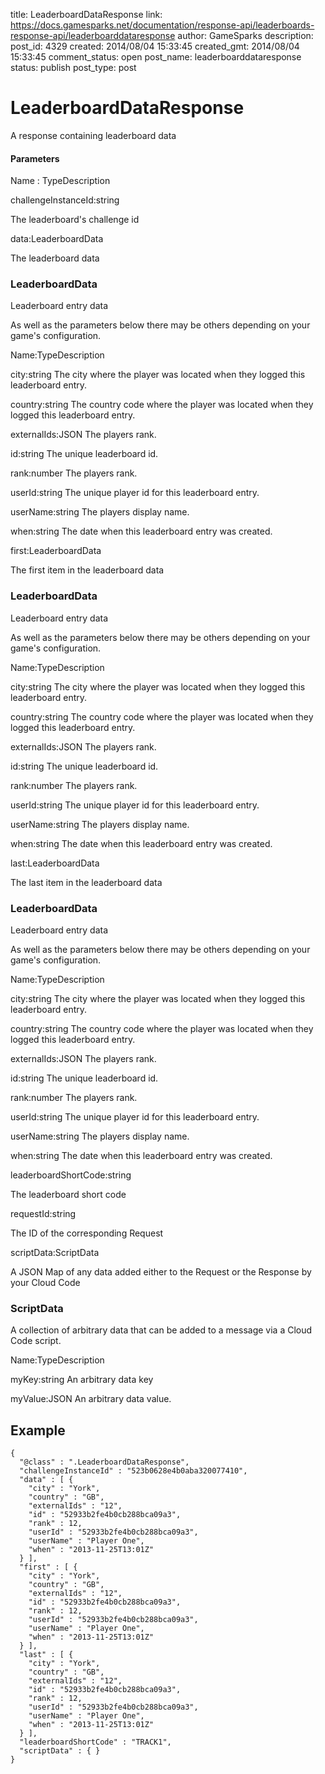 title: LeaderboardDataResponse
link: https://docs.gamesparks.net/documentation/response-api/leaderboards-response-api/leaderboarddataresponse
author: GameSparks
description: 
post_id: 4329
created: 2014/08/04 15:33:45
created_gmt: 2014/08/04 15:33:45
comment_status: open
post_name: leaderboarddataresponse
status: publish
post_type: post

<!--A response containing leaderboard data -->

# LeaderboardDataResponse

A response containing leaderboard data

#### Parameters

Name : TypeDescription

challengeInstanceId:string

The leaderboard's challenge id

data:LeaderboardData

The leaderboard data

### LeaderboardData

Leaderboard entry data

As well as the parameters below there may be others depending on your game's configuration.

Name:TypeDescription

city:string
The city where the player was located when they logged this leaderboard entry.

country:string
The country code where the player was located when they logged this leaderboard entry.

externalIds:JSON
The players rank.

id:string
The unique leaderboard id.

rank:number
The players rank.

userId:string
The unique player id for this leaderboard entry.

userName:string
The players display name.

when:string
The date when this leaderboard entry was created.

first:LeaderboardData

The first item in the leaderboard data

### LeaderboardData

Leaderboard entry data

As well as the parameters below there may be others depending on your game's configuration.

Name:TypeDescription

city:string
The city where the player was located when they logged this leaderboard entry.

country:string
The country code where the player was located when they logged this leaderboard entry.

externalIds:JSON
The players rank.

id:string
The unique leaderboard id.

rank:number
The players rank.

userId:string
The unique player id for this leaderboard entry.

userName:string
The players display name.

when:string
The date when this leaderboard entry was created.

last:LeaderboardData

The last item in the leaderboard data

### LeaderboardData

Leaderboard entry data

As well as the parameters below there may be others depending on your game's configuration.

Name:TypeDescription

city:string
The city where the player was located when they logged this leaderboard entry.

country:string
The country code where the player was located when they logged this leaderboard entry.

externalIds:JSON
The players rank.

id:string
The unique leaderboard id.

rank:number
The players rank.

userId:string
The unique player id for this leaderboard entry.

userName:string
The players display name.

when:string
The date when this leaderboard entry was created.

leaderboardShortCode:string

The leaderboard short code

requestId:string

The ID of the corresponding Request

scriptData:ScriptData

A JSON Map of any data added either to the Request or the Response by your Cloud Code

### ScriptData

A collection of arbitrary data that can be added to a message via a Cloud Code script.

Name:TypeDescription

myKey:string
An arbitrary data key

myValue:JSON
An arbitrary data value.
  


## Example
    
    
    {
      "@class" : ".LeaderboardDataResponse",
      "challengeInstanceId" : "523b0628e4b0aba320077410",
      "data" : [ {
        "city" : "York",
        "country" : "GB",
        "externalIds" : "12",
        "id" : "52933b2fe4b0cb288bca09a3",
        "rank" : 12,
        "userId" : "52933b2fe4b0cb288bca09a3",
        "userName" : "Player One",
        "when" : "2013-11-25T13:01Z"
      } ],
      "first" : [ {
        "city" : "York",
        "country" : "GB",
        "externalIds" : "12",
        "id" : "52933b2fe4b0cb288bca09a3",
        "rank" : 12,
        "userId" : "52933b2fe4b0cb288bca09a3",
        "userName" : "Player One",
        "when" : "2013-11-25T13:01Z"
      } ],
      "last" : [ {
        "city" : "York",
        "country" : "GB",
        "externalIds" : "12",
        "id" : "52933b2fe4b0cb288bca09a3",
        "rank" : 12,
        "userId" : "52933b2fe4b0cb288bca09a3",
        "userName" : "Player One",
        "when" : "2013-11-25T13:01Z"
      } ],
      "leaderboardShortCode" : "TRACK1",
      "scriptData" : { }
    }